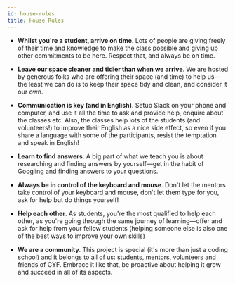 ```yaml
---
id: house-rules
title: House Rules
---
```


* **Whilst you're a student, arrive on time**. Lots of people are giving freely
  of their time and knowledge to make the class possible and giving up other
  commitments to be here. Respect that, and always be on time.

* **Leave our space cleaner and tidier than when we arrive**. We are hosted by
  generous folks who are offering their space (and time) to help us—the least
  we can do is to keep their space tidy and clean, and consider it our own.

* **Communication is key (and in English)**. Setup Slack on your phone and
  computer, and use it all the time to ask and provide help, enquire about the
  classes etc. Also, the classes help lots of the students (and volunteers!)
  to improve their English as a nice side effect, so even if you share a
  language with some of the participants, resist the temptation and speak in
  English!

* **Learn to find answers**. A big part of what we teach you is about
  researching and finding answers by yourself—get in the habit of Googling and
  finding answers to your questions.

* **Always be in control of the keyboard and mouse**. Don't let the mentors take
  control of your keyboard and mouse, don't let them type for you, ask for help
  but do things yourself!

* **Help each other**. As students, you're the most qualified to help each
  other, as you're going through the same journey of learning—offer and ask
  for help from your fellow students (helping someone else is also one of the
  best ways to improve your own skills)

* **We are a community**. This project is special (it's more than just a coding
  school) and it belongs to all of us: students, mentors, volunteers and friends
  of CYF. Embrace it like that, be proactive about helping it grow and succeed
  in all of its aspects.
